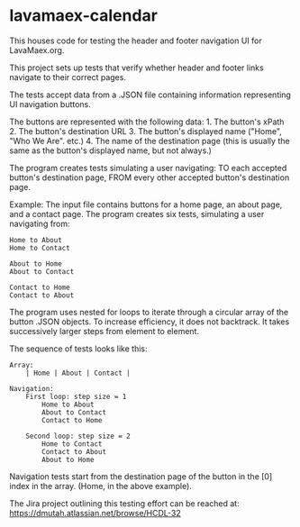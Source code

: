 # lavamaex-calendar
This houses code for testing the header and footer navigation UI for LavaMaex.org.

This project sets up tests that verify whether header and footer links navigate to their correct pages. 

The tests accept data from a .JSON file containing information representing UI navigation buttons.

The buttons are represented with the following data:
    1. The button's xPath
    2. The button's destination URL
    3. The button's displayed name ("Home", "Who We Are". etc.)
    4. The name of the destination page (this is usually the same as the button's displayed name, 
           but not always.)

The program creates tests simulating a user navigating:
    TO each accepted button's destination page, 
    FROM every other accepted button's destination page.

Example: 
The input file contains buttons for a home page, an about page, and a contact page. 
The program creates six tests, simulating a user navigating from:

    Home to About
    Home to Contact 

    About to Home
    About to Contact

    Contact to Home
    Contact to About


The program uses nested for loops to iterate through a circular array of the button .JSON objects.
To increase efficiency, it does not backtrack. It takes successively larger steps from element
to element. 

The sequence of tests looks like this:

    Array:
        | Home | About | Contact |

    Navigation:
        First loop: step size = 1
            Home to About
            About to Contact
            Contact to Home

        Second loop: step size = 2
            Home to Contact
            Contact to About
            About to Home
        

Navigation tests start from the destination page of the button in the [0] index 
in the array. (Home, in the above example).

The Jira project outlining this testing effort can be reached at:
https://dmutah.atlassian.net/browse/HCDL-32
